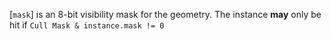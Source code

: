 [`mask`] is an 8-bit visibility mask for the geometry.
The instance  **may**  only be hit if `Cull Mask & instance.mask != 0`